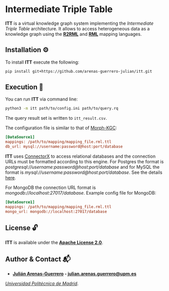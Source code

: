 # Intermediate Triple Table

**ITT** is a virtual knowledge graph system implementing the _Intermediate Triple Table_ architecture. It allows to access heterogeneous data as a knowledge graph using the **[R2RML](https://www.w3.org/TR/r2rml/)** and **[RML](https://w3id.org/rml/core/spec)** mapping languages.

## Installation ⚙️

To install **ITT** execute the following:

```bash
pip install git+https://github.com/arenas-guerrero-julian/itt.git
```

## Execution 🚀

You can run **ITT** via command line:

```bash
python3 -m itt path/to/config.ini path/to/query.rq
```

The query result set is written to `itt_result.csv`.

The configuration file is similar to that of [Morph-KGC](https://github.com/morph-kgc/morph-kgc):

```ini
[DataSource1]
mappings: /path/to/mapping/mapping_file.rml.ttl
db_url: mysql://username:password@host:port/database
```

**ITT** uses [ConnectorX](https://github.com/sfu-db/connector-x) to access relational databases and the connection URLs must be formatted according to this engine. For Postgres the format is _postgresql://username:password@host:port/database_ and for MySQL the format is _mysql://username:password@host:port/database_. See the details [here](https://sfu-db.github.io/connector-x/databases.html).

For MongoDB the connection URL format is _mongodb://localhost:27017/database_. Example config file for MongoDB:

```ini
[DataSource1]
mappings: /path/to/mapping/mapping_file.rml.ttl
mongo_url: mongodb://localhost:27017/database
```

## License :unlock:

**ITT** is available under the **[Apache License 2.0](https://github.com/arenas-guerrero-julian/ITT/blob/main/LICENSE)**.

## Author & Contact :mailbox_with_mail:

- **[Julián Arenas-Guerrero](https://github.com/arenas-guerrero-julian/) - [julian.arenas.guerrero@upm.es](mailto:julian.arenas.guerrero@upm.es)**

*[Universidad Politécnica de Madrid](https://www.upm.es/internacional)*.
